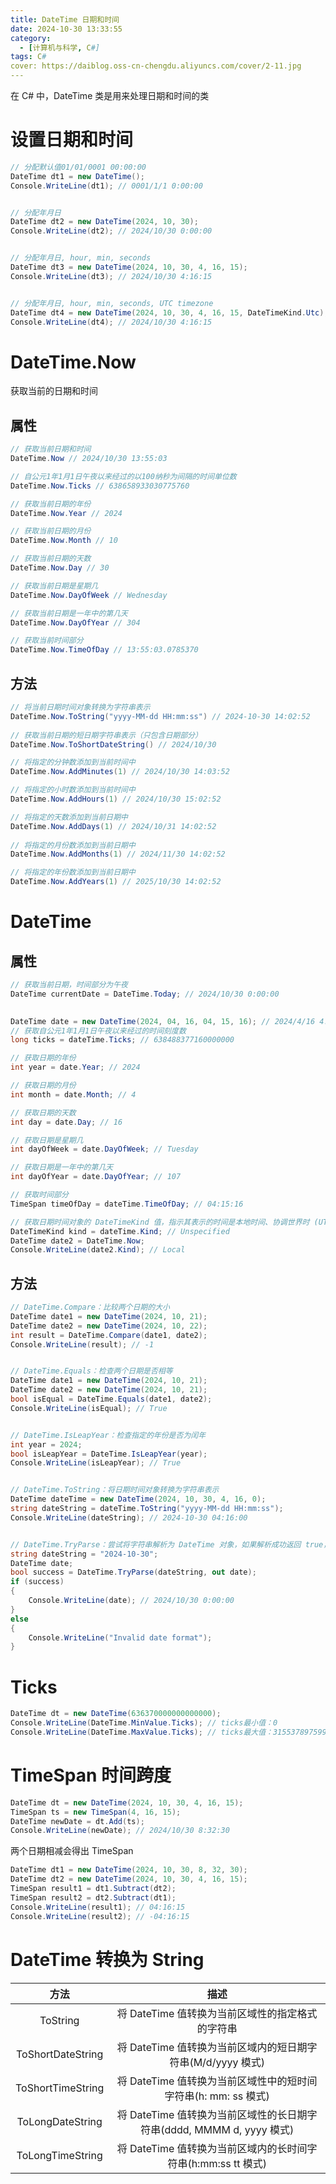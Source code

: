 ```yaml
---
title: DateTime 日期和时间
date: 2024-10-30 13:33:55
category:
  - [计算机与科学, C#]
tags: C#
cover: https://daiblog.oss-cn-chengdu.aliyuncs.com/cover/2-11.jpg
---
```


在 C# 中，DateTime 类是用来处理日期和时间的类

# 设置日期和时间

```csharp
// 分配默认值01/01/0001 00:00:00
DateTime dt1 = new DateTime();
Console.WriteLine(dt1); // 0001/1/1 0:00:00


// 分配年月日
DateTime dt2 = new DateTime(2024, 10, 30);
Console.WriteLine(dt2); // 2024/10/30 0:00:00


// 分配年月日, hour, min, seconds
DateTime dt3 = new DateTime(2024, 10, 30, 4, 16, 15);
Console.WriteLine(dt3); // 2024/10/30 4:16:15


// 分配年月日, hour, min, seconds, UTC timezone
DateTime dt4 = new DateTime(2024, 10, 30, 4, 16, 15, DateTimeKind.Utc);
Console.WriteLine(dt4); // 2024/10/30 4:16:15
```

# DateTime.Now

获取当前的日期和时间

## 属性

```csharp
// 获取当前日期和时间
DateTime.Now // 2024/10/30 13:55:03

// 自公元1年1月1日午夜以来经过的以100纳秒为间隔的时间单位数
DateTime.Now.Ticks // 638658933030775760

// 获取当前日期的年份
DateTime.Now.Year // 2024

// 获取当前日期的月份
DateTime.Now.Month // 10

// 获取当前日期的天数
DateTime.Now.Day // 30

// 获取当前日期是星期几
DateTime.Now.DayOfWeek // Wednesday

// 获取当前日期是一年中的第几天
DateTime.Now.DayOfYear // 304

// 获取当前时间部分
DateTime.Now.TimeOfDay // 13:55:03.0785370
```

## 方法

```csharp
// 将当前日期时间对象转换为字符串表示
DateTime.Now.ToString("yyyy-MM-dd HH:mm:ss") // 2024-10-30 14:02:52
    
// 获取当前日期的短日期字符串表示（只包含日期部分）
DateTime.Now.ToShortDateString() // 2024/10/30

// 将指定的分钟数添加到当前时间中
DateTime.Now.AddMinutes(1) // 2024/10/30 14:03:52

// 将指定的小时数添加到当前时间中
DateTime.Now.AddHours(1) // 2024/10/30 15:02:52

// 将指定的天数添加到当前日期中
DateTime.Now.AddDays(1) // 2024/10/31 14:02:52
    
// 将指定的月份数添加到当前日期中
DateTime.Now.AddMonths(1) // 2024/11/30 14:02:52

// 将指定的年份数添加到当前日期中
DateTime.Now.AddYears(1) // 2025/10/30 14:02:52
```

# DateTime

## 属性

```csharp
// 获取当前日期，时间部分为午夜
DateTime currentDate = DateTime.Today; // 2024/10/30 0:00:00

    
DateTime date = new DateTime(2024, 04, 16, 04, 15, 16); // 2024/4/16 4:15:16
// 获取自公元1年1月1日午夜以来经过的时间刻度数
long ticks = dateTime.Ticks; // 638488377160000000

// 获取日期的年份
int year = date.Year; // 2024

// 获取日期的月份
int month = date.Month; // 4

// 获取日期的天数
int day = date.Day; // 16

// 获取日期是星期几
int dayOfWeek = date.DayOfWeek; // Tuesday

// 获取日期是一年中的第几天
int dayOfYear = date.DayOfYear; // 107

// 获取时间部分
TimeSpan timeOfDay = dateTime.TimeOfDay; // 04:15:16

// 获取日期时间对象的 DateTimeKind 值，指示其表示的时间是本地时间、协调世界时 (UTC) 还是未指定的类型
DateTimeKind kind = dateTime.Kind; // Unspecified
DateTime date2 = DateTime.Now;
Console.WriteLine(date2.Kind); // Local
```

## 方法

```csharp
// DateTime.Compare：比较两个日期的大小
DateTime date1 = new DateTime(2024, 10, 21);
DateTime date2 = new DateTime(2024, 10, 22);
int result = DateTime.Compare(date1, date2);
Console.WriteLine(result); // -1


// DateTime.Equals：检查两个日期是否相等
DateTime date1 = new DateTime(2024, 10, 21);
DateTime date2 = new DateTime(2024, 10, 21);
bool isEqual = DateTime.Equals(date1, date2);
Console.WriteLine(isEqual); // True


// DateTime.IsLeapYear：检查指定的年份是否为闰年
int year = 2024;
bool isLeapYear = DateTime.IsLeapYear(year);
Console.WriteLine(isLeapYear); // True


// DateTime.ToString：将日期时间对象转换为字符串表示
DateTime dateTime = new DateTime(2024, 10, 30, 4, 16, 0);
string dateString = dateTime.ToString("yyyy-MM-dd HH:mm:ss");
Console.WriteLine(dateString); // 2024-10-30 04:16:00


// DateTime.TryParse：尝试将字符串解析为 DateTime 对象，如果解析成功返回 true，否则返回 false
string dateString = "2024-10-30";
DateTime date;
bool success = DateTime.TryParse(dateString, out date);
if (success) 
{
    Console.WriteLine(date); // 2024/10/30 0:00:00
}
else 
{
    Console.WriteLine("Invalid date format");
}
```

# Ticks

```csharp
DateTime dt = new DateTime(636370000000000000);
Console.WriteLine(DateTime.MinValue.Ticks); // ticks最小值：0
Console.WriteLine(DateTime.MaxValue.Ticks); // ticks最大值：3155378975999999999
```

# TimeSpan 时间跨度

```csharp
DateTime dt = new DateTime(2024, 10, 30, 4, 16, 15);
TimeSpan ts = new TimeSpan(4, 16, 15);
DateTime newDate = dt.Add(ts);
Console.WriteLine(newDate); // 2024/10/30 8:32:30
```

两个日期相减会得出 TimeSpan

```csharp
DateTime dt1 = new DateTime(2024, 10, 30, 8, 32, 30);
DateTime dt2 = new DateTime(2024, 10, 30, 4, 16, 15);
TimeSpan result1 = dt1.Subtract(dt2);
TimeSpan result2 = dt2.Subtract(dt1);
Console.WriteLine(result1); // 04:16:15
Console.WriteLine(result2); // -04:16:15
```

# DateTime 转换为 String

|       方法        |                             描述                             |
| :---------------: | :----------------------------------------------------------: |
|     ToString      |       将 DateTime 值转换为当前区域性的指定格式的字符串       |
| ToShortDateString | 将 DateTime 值转换为当前区域内的短日期字符串(M/d/yyyy 模式)  |
| ToShortTimeString | 将 DateTime 值转换为当前区域性中的短时间字符串(h: mm: ss 模式) |
| ToLongDateString  | 将 DateTime 值转换为当前区域性的长日期字符串(dddd, MMMM d, yyyy 模式) |
| ToLongTimeString  | 将 DateTime 值转换为当前区域内的长时间字符串(h:mm:ss tt 模式) |

```

```

